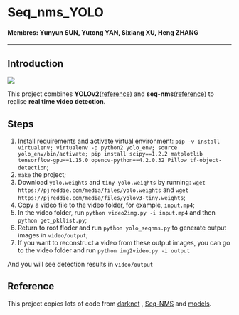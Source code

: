# Seq_nms_YOLO

#### Membres: Yunyun SUN, Yutong YAN, Sixiang XU, Heng ZHANG

---

## Introduction

![](img/index.jpg) 

This project combines **YOLOv2**([reference](https://arxiv.org/abs/1506.02640)) and **seq-nms**([reference](https://arxiv.org/abs/1602.08465)) to realise **real time video detection**.

## Steps
1. Install requirements and activate virtual environment:
    `pip -v install virtualenv;
    virtualenv -p python2 yolo_env;
    source yolo_env/bin/activate;
    pip install scipy==1.2.2 matplotlib tensorflow-gpu==1.15.0 opencv-python==4.2.0.32 Pillow tf-object-detection`;
3. `make` the project;
4. Download `yolo.weights` and `tiny-yolo.weights` by running: `wget https://pjreddie.com/media/files/yolo.weights` and `wget https://pjreddie.com/media/files/yolov3-tiny.weights`;
5. Copy a video file to the video folder, for example, `input.mp4`;
6. In the video folder, run `python video2img.py -i input.mp4` and then `python get_pkllist.py`;
7. Return to root floder and run `python yolo_seqnms.py` to generate output images in `video/output`;
8. If you want to reconstruct a video from these output images, you can go to the video folder and run `python img2video.py -i output`

And you will see detection results in `video/output`

## Reference

This project copies lots of code from [darknet](https://github.com/pjreddie/darknet) , [Seq-NMS](https://github.com/lrghust/Seq-NMS) and  [models](https://github.com/tensorflow/models).
